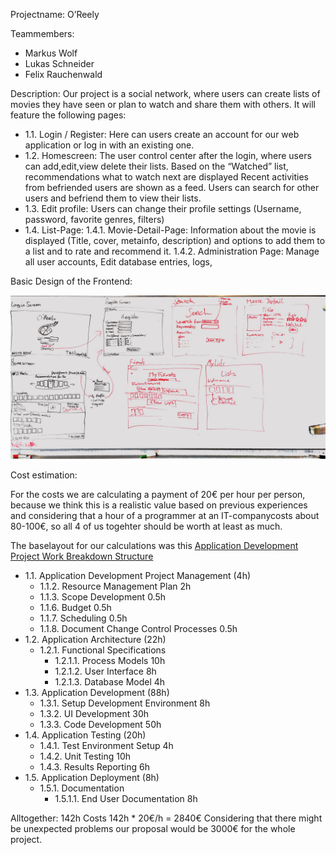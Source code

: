 Projectname: O’Reely

Teammembers:
- Markus Wolf
- Lukas Schneider
- Felix Rauchenwald

Description:
Our project is a social network, where users can create lists of movies they have seen or plan to watch and share them with others.
It will feature the following pages:
* 1.1. Login / Register: Here can users create an account for our web application or log in with an existing one.
* 1.2. Homescreen: The user control center after the login, where users can add,edit,view delete their lists. Based on the “Watched” list, recommendations what to watch next are displayed Recent activities from befriended users are shown as a feed. Users can search for other users and befriend them to view their lists.
* 1.3. Edit profile: Users can change their profile settings (Username, password, favorite genres, filters)
* 1.4. List-Page:
    1.4.1. Movie-Detail-Page: Information about the movie is displayed (Title, cover, metainfo, description) and options to add them to a list and to rate and recommend it.
    1.4.2. Administration Page: Manage all user accounts, Edit database entries, logs,


Basic Design of the Frontend:

![Image1](images/PaperPrototype.jpg)

Cost estimation:

For the costs we are calculating a payment of 20€ per hour per person, because we think this is a
realistic value based on previous experiences and considering that a hour of a programmer at an
IT-companycosts about 80-100€, so all 4 of us togehter should be worth at least as much.

The baselayout for our calculations was this  [Application Development Project Work Breakdown Structure](http://www.theprojectdiva.com/application-development-project-work-breakdown-structure/)

* 1.1. Application Development Project Management (4h)
    * 1.1.2. Resource Management Plan 2h
    * 1.1.3. Scope Development 0.5h
    * 1.1.6. Budget 0.5h
    * 1.1.7. Scheduling 0.5h
    * 1.1.8. Document Change Control Processes 0.5h
* 1.2. Application Architecture (22h)
    * 1.2.1. Functional Specifications
        * 1.2.1.1. Process Models 10h
        * 1.2.1.2. User Interface 8h
        * 1.2.1.3. Database Model 4h
* 1.3. Application Development (88h)
    * 1.3.1. Setup Development Environment 8h
    * 1.3.2. UI Development 30h
    * 1.3.3. Code Development 50h
* 1.4. Application Testing (20h)
    * 1.4.1. Test Environment Setup 4h
    * 1.4.2. Unit Testing 10h
    * 1.4.3. Results Reporting 6h
* 1.5. Application Deployment  (8h)
    * 1.5.1. Documentation
        * 1.5.1.1. End User Documentation 8h

Alltogether: 142h
Costs 142h * 20€/h = 2840€
Considering that there might be unexpected problems our proposal would be 3000€ for the whole project.